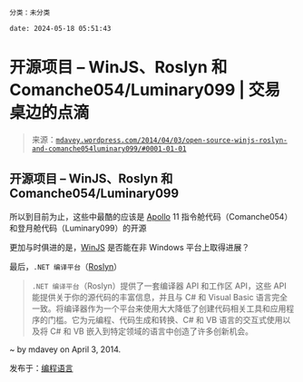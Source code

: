 ```

分类：未分类

date: 2024-05-18 05:51:43

```

# 开源项目 – WinJS、Roslyn 和 Comanche054/Luminary099 | 交易桌边的点滴

> 来源：[`mdavey.wordpress.com/2014/04/03/open-source-winjs-roslyn-and-comanche054luminary099/#0001-01-01`](https://mdavey.wordpress.com/2014/04/03/open-source-winjs-roslyn-and-comanche054luminary099/#0001-01-01)

## 开源项目 – WinJS、Roslyn 和 Comanche054/Luminary099

所以到目前为止，这些中最酷的应该是 [Apollo](http://googlecode.blogspot.co.uk/2009/07/apollo-11-missions-40th-anniversary-one.html) 11 指令舱代码（Comanche054）和登月舱代码（Luminary099）的开源

更加与时俱进的是，[WinJS](http://blogs.windows.com/windows/b/buildingapps/archive/2014/04/02/bringing-winjs-cross-platform-and-open-source.aspx) 是否能在非 Windows 平台上取得进展？

最后，`.NET 编译平台`（[Roslyn](http://roslyn.codeplex.com/)）

> `.NET 编译平台`（Roslyn）提供了一套编译器 API 和工作区 API，这些 API 能提供关于你的源代码的丰富信息，并且与 C# 和 Visual Basic 语言完全一致。将编译器作为一个平台来使用大大降低了创建代码相关工具和应用程序的门槛。它为元编程、代码生成和转换、C# 和 VB 语言的交互式使用以及将 C# 和 VB 嵌入到特定领域的语言中创造了许多创新机会。

~ by mdavey on April 3, 2014.

发布于：[编程语言](https://mdavey.wordpress.com/category/languages/)
